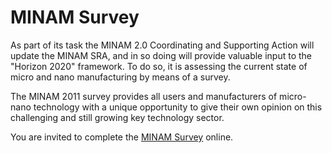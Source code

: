 # MINAM Survey 

<!--break-->
As part of its task the MINAM 2.0 Coordinating and Supporting Action will update the MINAM SRA, and in so doing will provide valuable input to the "Horizon 2020" framework. To do so, it is assessing the current state of micro and nano manufacturing by means of a survey.

The MINAM 2011 survey provides all users and manufacturers of micro-nano technology with a unique opportunity to give their own opinion on this challenging and still growing key technology sector. 

You are invited to complete the [MINAM Survey]( http://iai-survey.iai.kit.edu/limesurvey/index.php?sid=68145&lang=en
) online.